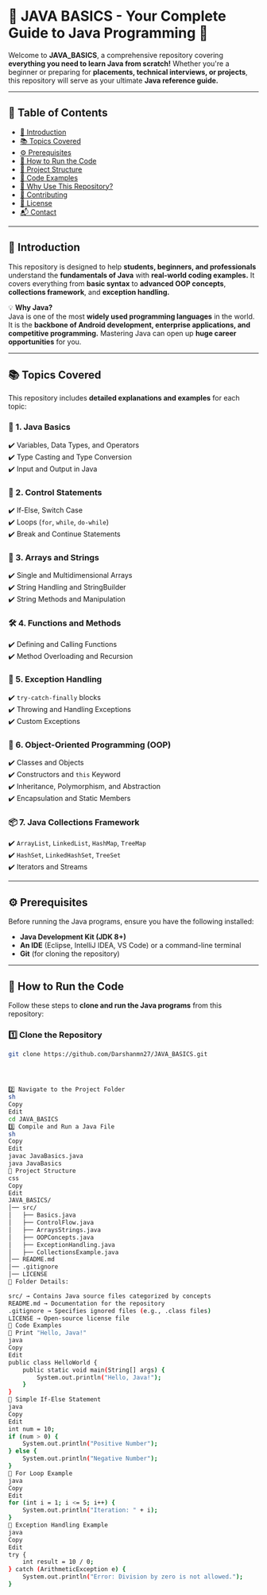 # 🚀 JAVA BASICS - Your Complete Guide to Java Programming 🎯

Welcome to **JAVA_BASICS**, a comprehensive repository covering **everything you need to learn Java from scratch!** Whether you're a beginner or preparing for **placements, technical interviews, or projects**, this repository will serve as your ultimate **Java reference guide.**  

---

## 📖 Table of Contents
- [📌 Introduction](#-introduction)
- [📚 Topics Covered](#-topics-covered)
- [⚙️ Prerequisites](#️-prerequisites)
- [🚀 How to Run the Code](#-how-to-run-the-code)
- [📂 Project Structure](#-project-structure)
- [📝 Code Examples](#-code-examples)
- [🎯 Why Use This Repository?](#-why-use-this-repository)
- [🤝 Contributing](#-contributing)
- [📜 License](#-license)
- [📬 Contact](#-contact)

---

## 📌 Introduction  
This repository is designed to help **students, beginners, and professionals** understand the **fundamentals of Java** with **real-world coding examples.** It covers everything from **basic syntax** to **advanced OOP concepts**, **collections framework**, and **exception handling.**  

💡 **Why Java?**  
Java is one of the most **widely used programming languages** in the world. It is the **backbone of Android development, enterprise applications, and competitive programming.** Mastering Java can open up **huge career opportunities** for you.  

---

## 📚 Topics Covered  

This repository includes **detailed explanations and examples** for each topic:  

### **🔰 1. Java Basics**
✔️ Variables, Data Types, and Operators  
✔️ Type Casting and Type Conversion  
✔️ Input and Output in Java  

### **🔁 2. Control Statements**
✔️ If-Else, Switch Case  
✔️ Loops (`for`, `while`, `do-while`)  
✔️ Break and Continue Statements  

### **📂 3. Arrays and Strings**
✔️ Single and Multidimensional Arrays  
✔️ String Handling and StringBuilder  
✔️ String Methods and Manipulation  

### **🛠 4. Functions and Methods**
✔️ Defining and Calling Functions  
✔️ Method Overloading and Recursion  

### **🛑 5. Exception Handling**
✔️ `try-catch-finally` blocks  
✔️ Throwing and Handling Exceptions  
✔️ Custom Exceptions  

### **🚀 6. Object-Oriented Programming (OOP)**
✔️ Classes and Objects  
✔️ Constructors and `this` Keyword  
✔️ Inheritance, Polymorphism, and Abstraction  
✔️ Encapsulation and Static Members  

### **📦 7. Java Collections Framework**
✔️ `ArrayList`, `LinkedList`, `HashMap`, `TreeMap`  
✔️ `HashSet`, `LinkedHashSet`, `TreeSet`  
✔️ Iterators and Streams  

---

## ⚙️ Prerequisites  
Before running the Java programs, ensure you have the following installed:  

- **Java Development Kit (JDK 8+)**  
- **An IDE** (Eclipse, IntelliJ IDEA, VS Code) or a command-line terminal  
- **Git** (for cloning the repository)  

---

## 🚀 How to Run the Code  
Follow these steps to **clone and run the Java programs** from this repository:  

### 1️⃣ Clone the Repository  
```sh
git clone https://github.com/Darshanmn27/JAVA_BASICS.git




2️⃣ Navigate to the Project Folder
sh
Copy
Edit
cd JAVA_BASICS
3️⃣ Compile and Run a Java File
sh
Copy
Edit
javac JavaBasics.java
java JavaBasics
📂 Project Structure
css
Copy
Edit
JAVA_BASICS/
│── src/
│   ├── Basics.java
│   ├── ControlFlow.java
│   ├── ArraysStrings.java
│   ├── OOPConcepts.java
│   ├── ExceptionHandling.java
│   ├── CollectionsExample.java
│── README.md
│── .gitignore
│── LICENSE
📌 Folder Details:

src/ → Contains Java source files categorized by concepts
README.md → Documentation for the repository
.gitignore → Specifies ignored files (e.g., .class files)
LICENSE → Open-source license file
📝 Code Examples
🔹 Print "Hello, Java!"
java
Copy
Edit
public class HelloWorld {
    public static void main(String[] args) {
        System.out.println("Hello, Java!");
    }
}
🔹 Simple If-Else Statement
java
Copy
Edit
int num = 10;
if (num > 0) {
    System.out.println("Positive Number");
} else {
    System.out.println("Negative Number");
}
🔹 For Loop Example
java
Copy
Edit
for (int i = 1; i <= 5; i++) {
    System.out.println("Iteration: " + i);
}
🔹 Exception Handling Example
java
Copy
Edit
try {
    int result = 10 / 0;
} catch (ArithmeticException e) {
    System.out.println("Error: Division by zero is not allowed.");
}
